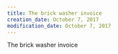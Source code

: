 ```yaml
---
title: The brick washer invoice
creation_date: October 7, 2017
modification_date: October 7, 2017
---
```



The brick washer invoice

